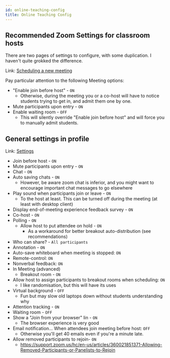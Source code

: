 ```yaml
---
id: online-teaching-config
title: Online Teaching Config
---
```


## Recommended Zoom Settings for classroom hosts

There are two pages of settings to configure, with some duplication. I haven't quite grokked the difference.

Link: [Scheduling a new meeting](https://zoom.us/meeting/schedule)

Pay particular attention to the following Meeting options:

- "Enable join before host" - `ON`
  - Otherwise, during the meeting you or a co-host will have to notice students trying to get in, and admit them one by one.
- Mute participants upon entry - `ON`
- Enable waiting room - `OFF`
  - This will silently override "Enable join before host" and will force you to manually admit students.

## General settings in profile

Link: [Settings](https://zoom.us/profile/setting)

- Join before host - `ON`
- Mute participants upon entry - `ON`
- Chat - `ON`
- Auto saving chats - `ON`
  - However, be aware zoom chat is inferior, and you might want to encourage important chat messages to go elsewhere
- Play sound when participants join or leave - `ON`
  - To the host at least. This can be turned off during the meeting (at least with desktop client)
- Display end-of-meeting experience feedback survey - `ON`
- Co-host - `ON`
- Polling - `ON`
  - Allow host to put attendee on hold - `ON`
    - As a workaround for better breakout auto-distribution (see recommendations)
- Who can share? - `All participants`
- Annotation - `ON`
- Auto-save whiteboard when meeting is stopped: `ON`
- Remote-control: `ON`
- Nonverbal feedback: `ON`
- In Meeting (advanced)
  - Breakout room - `ON`
- Allow host to assign participants to breakout rooms when scheduling: `ON`
  - I like randomisation, but this will have its uses
- Virtual background - `OFF`
  - Fun but may slow old laptops down without students understanding why
- Attention tracking - `ON`
- Waiting room - `OFF`
- Show a "Join from your browser" lin - `ON`
  - The browser experience is very good
- Email notification... When attendees join meeting before host: `OFF`
  - Otherwise you'll get 40 emails even if you're a minute late.
- Allow removed participants to rejoin- `ON`
  - https://support.zoom.us/hc/en-us/articles/360021851371-Allowing-Removed-Participants-or-Panelists-to-Rejoin
